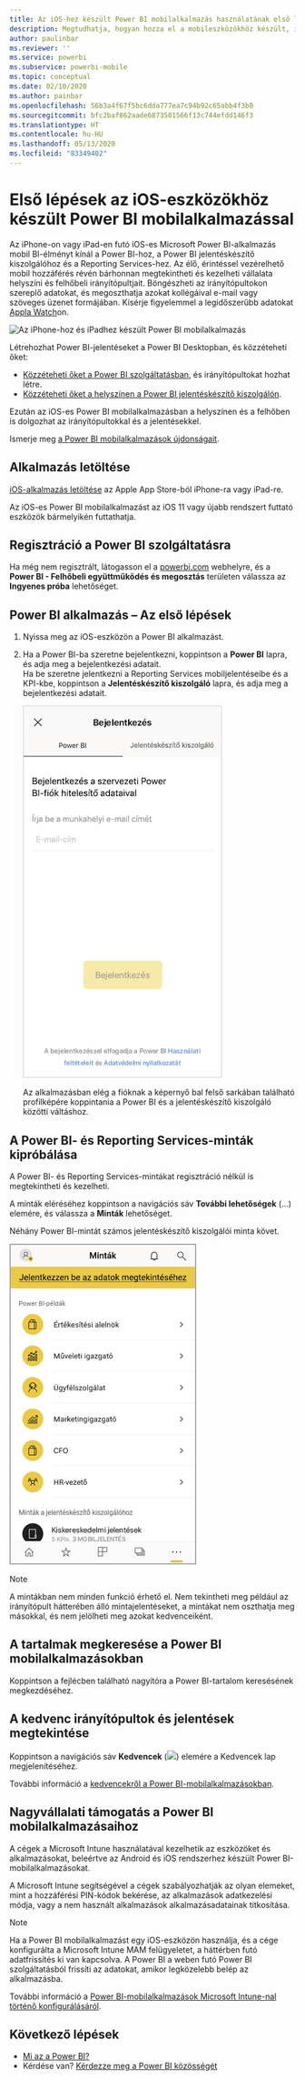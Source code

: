 ```yaml
---
title: Az iOS-hez készült Power BI mobilalkalmazás használatának első lépései
description: Megtudhatja, hogyan hozza el a mobileszközökhöz készült, iOS-es Microsoft Power BI-alkalmazás a Power BI-t az Ön zsebébe, a helyszíni és felhőbeli üzleti információkhoz való mobil hozzáféréssel együtt.
author: paulinbar
ms.reviewer: ''
ms.service: powerbi
ms.subservice: powerbi-mobile
ms.topic: conceptual
ms.date: 02/10/2020
ms.author: painbar
ms.openlocfilehash: 56b3a4f67f5bc6dda777ea7c94b92c65abb4f3b0
ms.sourcegitcommit: bfc2baf862aade6873501566f13c744efdd146f3
ms.translationtype: HT
ms.contentlocale: hu-HU
ms.lasthandoff: 05/13/2020
ms.locfileid: "83349402"
---
```

# <a name="get-started-with-the-power-bi-mobile-app-on-ios-devices"></a>Első lépések az iOS-eszközökhöz készült Power BI mobilalkalmazással
Az iPhone-on vagy iPad-en futó iOS-es Microsoft Power BI-alkalmazás mobil BI-élményt kínál a Power BI-hoz, a Power BI jelentéskészítő kiszolgálóhoz és a Reporting Services-hez. Az élő, érintéssel vezérelhető mobil hozzáférés révén bárhonnan megtekintheti és kezelheti vállalata helyszíni és felhőbeli irányítópultjait. Böngészheti az irányítópultokon szereplő adatokat, és megoszthatja azokat kollégáival e-mail vagy szöveges üzenet formájában. Kísérje figyelemmel a legidőszerűbb adatokat [Appla Watch](mobile-apple-watch.md)on.  

![Az iPhone-hoz és iPadhez készült Power BI mobilalkalmazás](./media/mobile-iphone-app-get-started/pbi_ipad_iphonedevices.png)

Létrehozhat Power BI-jelentéseket a Power BI Desktopban, és közzéteheti őket:

* [Közzéteheti őket a Power BI szolgáltatásban](../../fundamentals/service-get-started.md), és irányítópultokat hozhat létre.
* [Közzéteheti őket a helyszínen a Power BI jelentéskészítő kiszolgálón](../../report-server/quickstart-create-powerbi-report.md).

Ezután az iOS-es Power BI mobilalkalmazásban a helyszínen és a felhőben is dolgozhat az irányítópultokkal és a jelentésekkel.

Ismerje meg [a Power BI mobilalkalmazások újdonságait](mobile-whats-new-in-the-mobile-apps.md).

## <a name="download-the-app"></a>Alkalmazás letöltése
[iOS-alkalmazás letöltése](https://go.microsoft.com/fwlink/?LinkId=522062 "Az iOS-alkalmazás letöltése") az Apple App Store-ból iPhone-ra vagy iPad-re.

Az iOS-es Power BI mobilalkalmazást az iOS 11 vagy újabb rendszert futtató eszközök bármelyikén futtathatja. 

## <a name="sign-up-for-the-power-bi-service"></a>Regisztráció a Power BI szolgáltatásra
Ha még nem regisztrált, látogasson el a [powerbi.com](https://powerbi.microsoft.com/get-started/) webhelyre, és a **Power BI - Felhőbeli együttműködés és megosztás** területen válassza az **Ingyenes próba** lehetőséget.


## <a name="get-started-with-the-power-bi-app"></a>Power BI alkalmazás – Az első lépések
1. Nyissa meg az iOS-eszközön a Power BI alkalmazást.
2. Ha a Power BI-ba szeretne bejelentkezni, koppintson a **Power BI** lapra, és adja meg a bejelentkezési adatait.  
   Ha be szeretne jelentkezni a Reporting Services mobiljelentéseibe és a KPI-kbe, koppintson a **Jelentéskészítő kiszolgáló** lapra, és adja meg a bejelentkezési adatait.
   
   ![Bejelentkezés a Power BI-mobilalkalmazásba](./media/mobile-iphone-app-get-started/power-bi-connect-to-login.png)
   
   Az alkalmazásban elég a fióknak a képernyő bal felső sarkában található profilképére koppintania a Power BI és a jelentéskészítő kiszolgáló közötti váltáshoz. 

## <a name="try-the-power-bi-and-reporting-services-samples"></a>A Power BI- és Reporting Services-minták kipróbálása
A Power BI- és Reporting Services-mintákat regisztráció nélkül is megtekintheti és kezelheti.

A minták eléréséhez koppintson a navigációs sáv **További lehetőségek** (...) elemére, és válassza a **Minták** lehetőséget.

Néhány Power BI-mintát számos jelentéskészítő kiszolgálói minta követ.

   ![Power BI Mobile-minták](./media/mobile-iphone-app-get-started/power-bi-iphone-powerbi-samples.png)
   
   > [!NOTE]
   > A mintákban nem minden funkció érhető el. Nem tekintheti meg például az irányítópult hátterében álló mintajelentéseket, a mintákat nem oszthatja meg másokkal, és nem jelölheti meg azokat kedvenceiként. 
   > 
   >

## <a name="find-your-content-in-the-power-bi-mobile-apps"></a>A tartalmak megkeresése a Power BI mobilalkalmazásokban

Koppintson a fejlécben található nagyítóra a Power BI-tartalom keresésének megkezdéséhez.

## <a name="view-your-favorite-dashboards-and-reports"></a>A kedvenc irányítópultok és jelentések megtekintése
Koppintson a navigációs sáv **Kedvencek** (![](./media/mobile-iphone-app-get-started/power-bi-mobile-apps-home-favorites-icon.png)) elemére a Kedvencek lap megjelenítéséhez. 

További információ a [kedvencekről a Power BI-mobilalkalmazásokban](mobile-apps-favorites.md).

## <a name="enterprise-support-for-the-power-bi-mobile-apps"></a>Nagyvállalati támogatás a Power BI mobilalkalmazásaihoz
A cégek a Microsoft Intune használatával kezelhetik az eszközöket és alkalmazásokat, beleértve az Android és iOS rendszerhez készült Power BI-mobilalkalmazásokat.

A Microsoft Intune segítségével a cégek szabályozhatják az olyan elemeket, mint a hozzáférési PIN-kódok bekérése, az alkalmazások adatkezelési módja, vagy a nem használt alkalmazások alkalmazásadatainak titkosítása.

> [!NOTE]
> Ha a Power BI mobilalkalmazást egy iOS-eszközön használja, és a cége konfigurálta a Microsoft Intune MAM felügyeletet, a háttérben futó adatfrissítés ki van kapcsolva. A Power BI a weben futó Power BI szolgáltatásból frissíti az adatokat, amikor legközelebb belép az alkalmazásba.
> 

További információ a [Power BI-mobilalkalmazások Microsoft Intune-nal történő konfigurálásáról](../../admin/service-admin-mobile-intune.md). 

## <a name="next-steps"></a>Következő lépések

* [Mi az a Power BI?](../../fundamentals/power-bi-overview.md)
* Kérdése van? [Kérdezze meg a Power BI közösségét](https://community.powerbi.com/)
